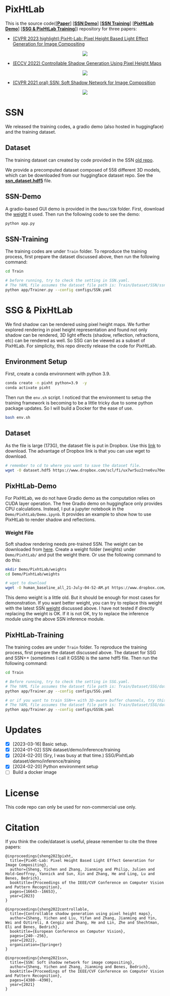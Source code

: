 # PixHtLab 
This is the source code([[**Paper**](https://arxiv.org/pdf/2303.00137.pdf)]  [[**SSN Demo**](#ssn-demo)] [[**SSN Training**](#ssn-training)] [[**PixHtLab Demo**](#pixhtlab-demo)] [[**SSG & PixHtLab Training**](#pixhtlab-training)]) repository for three papers:  


* [(CVPR 2023 highlight) PixHt-Lab: Pixel Height Based Light Effect Generation for Image Compositing](https://arxiv.org/pdf/2303.00137.pdf)

<p align="center">
  <img src="Figs/more_results2.png" />
</p>
 
* [(ECCV 2022) Controllable Shadow Generation Using Pixel Height Maps](https://arxiv.org/pdf/2207.05385.pdf)

<p align="center">
  <img src="Figs/SSG.gif" />
</p>

 
* [(CVPR 2021 oral) SSN: Soft Shadow Network for Image Composition](https://arxiv.org/abs/2007.08211)

<p align="center">
  <img src="Figs/ssn_teaser.png" />
</p>

# SSN  
We released the training codes, a gradio demo (also hosted in huggingface) and the training dataset. 

## Dataset 
The training dataset can created by code provided in the SSN [old repo](https://github.com/ShengCN/SSN_SoftShadowNet).

We provide a precomputed dataset composed of 558 different 3D models, which can be downloaded from our huggingface dataset repo. 
See the [**ssn_dataset.hdf5**](https://huggingface.co/datasets/ysheng/SSN-SSG-PixHtLab/resolve/main/SSN/Dataset) file.


## SSN-Demo 
A gradio-based GUI demo is provided in the `Demo/SSN` folder. First, download the [weight](https://huggingface.co/datasets/ysheng/SSN-SSG-PixHtLab/tree/main/SSN/weights) it used.
Then run the following code to see the demo: 
``` bash
python app.py
```

## SSN-Training 
The training codes are under `Train` folder. To reproduce the training process, first prepare the dataset discussed above, then run the following command: 

``` bash 
cd Train 

# before running, try to check the setting in SSN.yaml.
# The YAML file assumes the dataset file path is: Train/Dataset/SSN/ssn_dataset.hdf5
python app/Trainer.py --config configs/SSN.yaml
```

# SSG & PixHtLab
We find shadow can be rendered using pixel height maps. We further explored rendering in pixel height representation and found not only shadow can be rendered, 3D light effects (shadow, reflection, refractions, etc) can be rendered as well. So SSG can be viewed as a subset of PixHtLab. For simplicity, this repo directly release the code for PixHtLab. 

## Environment Setup
First, create a conda environment with python 3.9. 

```bash
conda create -n pixht python=3.9  -y
conda activate pixht
```

Then run the ``env.sh`` script. I noticed that the environment to setup the training framework is becoming to be a little tricky due to some python package updates. So I will build a Docker for the ease of use. 

```bash
bash env.sh 
```

## Dataset 
As the file is large (173G), the dataset file is put in Dropbox. Use this [link](https://www.dropbox.com/scl/fi/ux7wr5uz2rne6vu70eq2f/dataset.hdf5?rlkey=pzubhj41m6j1muj393j33iuzm&dl=0) to download. The advantage of Dropbox link is that you can use wget to download. 

```bash
# remember to cd to where you want to save the dataset file. 
wget -O dataset.hdf5 https://www.dropbox.com/scl/fi/ux7wr5uz2rne6vu70eq2f/dataset.hdf5?rlkey=pzubhj41m6j1muj393j33iuzm&dl=0
```


## PixHtLab-Demo 
For PixHtLab, we do not have Gradio demo as the computation relies on CUDA layer operation. The free Gradio demo on huggingface only provides CPU calculations. 
Instead, I put a jupyter notebook in the ``Demo/PixhtLab/Demo.ipynb``. It provides an example to show how to use PixHtLab to render shadow and reflections. 

### Weight File 
Soft shadow rendering needs pre-trained SSN. The weight can be downloaded from [here](https://www.dropbox.com/scl/fi/7vzb0hlff0wbbb6l6qiyb/human_baseline_all_21-July-04-52-AM.pt?rlkey=lw34u1qao6had58t9vqy3bfbj&dl=0). Create a weight folder (weights) under ``Demo/PixhtLab/`` and put the weight there. Or use the following command to do this: 

```Bash
mkdir Demo/PixhtLab/weights
cd Demo/PixhtLab/weights

# wget to download 
wget -O human_baseline_all_21-July-04-52-AM.pt https://www.dropbox.com/scl/fi/7vzb0hlff0wbbb6l6qiyb/human_baseline_all_21-July-04-52-AM.pt\?rlkey\=lw34u1qao6had58t9vqy3bfbj\&dl\=0
```

This demo weight is a little old. But it should be enough for most cases for demonstration. If you want better weight, you can try to replace this weight with the latest SSN [weight](https://huggingface.co/datasets/ysheng/SSN-SSG-PixHtLab/resolve/main/SSN/weights/0000001000.pt?download=true) discussed above. I have not tested if directly replacing the weight is OK. If it is not OK, try to replace the inference module using the above SSN inference module.


## PixHtLab-Training 
The training codes are under `Train` folder. To reproduce the training process, first prepare the dataset discussed above. The dataset for SSG and SSN++ (sometimes I call it GSSN) is the same hdf5 file. Then run the following command: 

``` bash 
cd Train 

# Before running, try to check the setting in SSG.yaml.
# The YAML file assumes the dataset file path is: Train/Dataset/SSG/dataset.hdf5
python app/Trainer.py --config configs/SSG.yaml

# or if you want to train SSN++ with 3D-aware buffer channels, try this:
# The YAML file assumes the dataset file path is: Train/Dataset/SSG/dataset.hdf5
python app/Trainer.py --config configs/GSSN.yaml
```


# Updates
- [x] [2023-03-16] Basic setup. 
- [x] [2024-01-02] SSN dataset/demo/inference/training 
- [x] [2024-02-20] (Sry, I was busy at that time.) SSG/PixhtLab dataset/demo/inference/training 
- [x] [2024-02-20] Python environment setup 
- [ ] Build a docker image 

# License
This code repo can only be used for non-commercial use only. 

# Citation
If you think the code/dataset is useful, please remember to cite the three papers: 
```
@inproceedings{sheng2023pixht,
  title={PixHt-Lab: Pixel Height Based Light Effect Generation for Image Compositing},
  author={Sheng, Yichen and Zhang, Jianming and Philip, Julien and Hold-Geoffroy, Yannick and Sun, Xin and Zhang, He and Ling, Lu and Benes, Bedrich},
  booktitle={Proceedings of the IEEE/CVF Conference on Computer Vision and Pattern Recognition},
  pages={16643--16653},
  year={2023}
}

@inproceedings{sheng2022controllable,
  title={Controllable shadow generation using pixel height maps},
  author={Sheng, Yichen and Liu, Yifan and Zhang, Jianming and Yin, Wei and Oztireli, A Cengiz and Zhang, He and Lin, Zhe and Shechtman, Eli and Benes, Bedrich},
  booktitle={European Conference on Computer Vision},
  pages={240--256},
  year={2022},
  organization={Springer}
}

@inproceedings{sheng2021ssn,
  title={SSN: Soft shadow network for image compositing},
  author={Sheng, Yichen and Zhang, Jianming and Benes, Bedrich},
  booktitle={Proceedings of the IEEE/CVF Conference on Computer Vision and Pattern Recognition},
  pages={4380--4390},
  year={2021}
}
```


